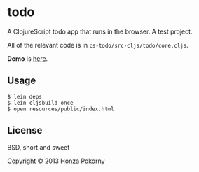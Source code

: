 todo
====

A ClojureScript todo app that runs in the browser.  A test project.

All of the relevant code is in `cs-todo/src-cljs/todo/core.cljs`.

**Demo** is [here](http://honza.ca/cs-todo/index.html).

Usage
-----

    $ lein deps
    $ lein cljsbuild once
    $ open resources/public/index.html

License
-------

BSD, short and sweet

Copyright © 2013 Honza Pokorny

